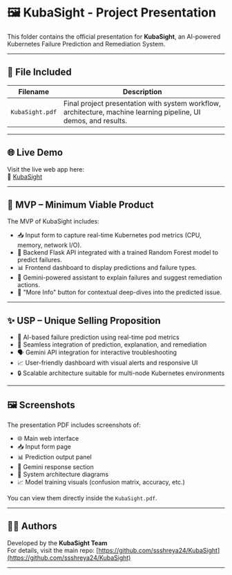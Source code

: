 # 🖼️ KubaSight - Project Presentation

This folder contains the official presentation for **KubaSight**, an AI-powered Kubernetes Failure Prediction and Remediation System.

---

## 📁 File Included

| Filename        | Description |
|-----------------|-------------|
| `KubaSight.pdf` | Final project presentation with system workflow, architecture, machine learning pipeline, UI demos, and results. |

---

## 🌐 Live Demo

Visit the live web app here:  
🔗 [KubaSight](https://kubesight.vercel.app)

---

## 🚀 MVP – Minimum Viable Product

The MVP of KubaSight includes:

- 📥 Input form to capture real-time Kubernetes pod metrics (CPU, memory, network I/O).  
- 🤖 Backend Flask API integrated with a trained Random Forest model to predict failures.  
- 📊 Frontend dashboard to display predictions and failure types.  
- 💬 Gemini-powered assistant to explain failures and suggest remediation actions.  
- 📄 "More Info" button for contextual deep-dives into the predicted issue.

---

## ✨ USP – Unique Selling Proposition

- 🧠 AI-based failure prediction using real-time pod metrics  
- 🔁 Seamless integration of prediction, explanation, and remediation  
- 🗣️ Gemini API integration for interactive troubleshooting  
- 📈 User-friendly dashboard with visual alerts and responsive UI  
- 🔒 Scalable architecture suitable for multi-node Kubernetes environments  

---

## 🖼️ Screenshots

The presentation PDF includes screenshots of:

- 🌐 Main web interface  
- 📥 Input form page  
- 📊 Prediction output panel  
- 💬 Gemini response section  
- 🧩 System architecture diagrams  
- 📈 Model training visuals (confusion matrix, accuracy, etc.)

You can view them directly inside the `KubaSight.pdf`.

---

## 👨‍💻 Authors

Developed by the **KubaSight Team**  
For details, visit the main repo: [https://github.com/ssshreya24/KubaSight](https://github.com/ssshreya24/KubaSight)

---
